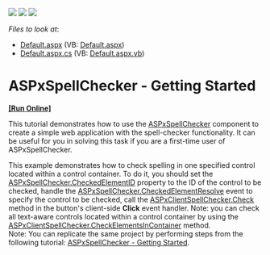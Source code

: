 <!-- default badges list -->
![](https://img.shields.io/endpoint?url=https://codecentral.devexpress.com/api/v1/VersionRange/128605820/15.2.4%2B)
[![](https://img.shields.io/badge/Open_in_DevExpress_Support_Center-FF7200?style=flat-square&logo=DevExpress&logoColor=white)](https://supportcenter.devexpress.com/ticket/details/E2431)
[![](https://img.shields.io/badge/📖_How_to_use_DevExpress_Examples-e9f6fc?style=flat-square)](https://docs.devexpress.com/GeneralInformation/403183)
<!-- default badges end -->
<!-- default file list -->
*Files to look at*:

* [Default.aspx](./CS/WebApplication1/Default.aspx) (VB: [Default.aspx](./VB/WebApplication1/Default.aspx))
* [Default.aspx.cs](./CS/WebApplication1/Default.aspx.cs) (VB: [Default.aspx.vb](./VB/WebApplication1/Default.aspx.vb))
<!-- default file list end -->
# ASPxSpellChecker - Getting Started
<!-- run online -->
**[[Run Online]](https://codecentral.devexpress.com/e2431/)**
<!-- run online end -->


<p>This tutorial demonstrates how to use the <a href="http://help.devexpress.com/#AspNet/clsDevExpressWebASPxSpellCheckerASPxSpellCheckertopic">ASPxSpellChecker</a> component to create a simple web application with the spell-checker functionality. It can be useful for you in solving this task if you are a first-time user of ASPxSpellChecker.</p>
<p>This example demonstrates how to check spelling in one specified control located within a control container. To do it, you should set the <a href="http://documentation.devexpress.com/#AspNet/DevExpressWebASPxSpellCheckerASPxSpellChecker_CheckedElementIDtopic"><u>ASPxSpellChecker.CheckedElementID</u></a> property to the ID of the control to be checked, handle the <a href="http://documentation.devexpress.com/#AspNet/DevExpressWebASPxSpellCheckerASPxSpellChecker_CheckedElementResolvetopic"><u>ASPxSpellChecker.CheckedElementResolve</u></a> event to specify the control to be checked, call the <a href="http://documentation.devexpress.com/#AspNet/DevExpressWebASPxSpellCheckerScriptsASPxClientSpellChecker_Checktopic"><u>ASPxClientSpellChecker.Check</u></a> method in the button's client-side <strong>Click</strong> event handler. Note: you can check all text-aware controls located within a control container by using the <a href="http://documentation.devexpress.com/#AspNet/DevExpressWebASPxSpellCheckerScriptsASPxClientSpellChecker_CheckElementsInContainertopic"><u>ASPxClientSpellChecker.CheckElementsInContainer</u></a> method.<br />Note: You can replicate the same project by performing steps from the following tutorial: <a href="http://help.devexpress.com/#AspNet/CustomDocument4089">ASPxSpellChecker - Getting Started</a>.</p>

<br/>


